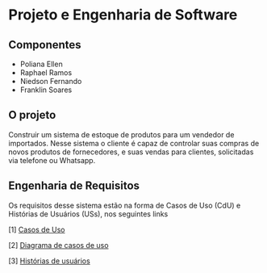 # Projeto e Engenharia de Software

## Componentes

- Poliana Ellen
- Raphael Ramos
- Niedson Fernando
- Franklin Soares

## O projeto

Construir um sistema de estoque de produtos para um vendedor de importados. Nesse sistema o cliente é capaz de controlar suas compras de novos produtos de fornecedores, e suas vendas para clientes, solicitadas via telefone ou Whatsapp.

## Engenharia de Requisitos

Os requisitos desse sistema estão na forma de Casos de Uso (CdU) e Histórias de Usuários (USs), nos seguintes links

[1] [Casos de Uso](./CdU.md)

[2] [Diagrama de casos de uso](./CdU.md)

[3] [Histórias de usuários](./USs.md)
